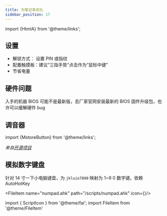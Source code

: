 ```yaml
---
title: 为笔记本优化
sidebar_position: 17
---
```


import {HtmlA} from '@theme/links';

## 设置

- 解锁方式： 设置 PIN 或指纹
- <HtmlA href="ms-settings:devices-touchpad">配置触摸板</HtmlA>：建议“三指手势”点击作为“鼠标中键”
- <HtmlA href="ms-settings:batterysaver-settings">节省电量</HtmlA>

<!--

## BitLocker

仅专业版可用，防盗加密。veracrypt 是开源替代品

<details className="let-details-to-gray">
    <summary>错误：系统找不到制定的文件</summary>

管理员运行：

    mv C:\Windows\System32\Recovery\ReAgent.xml C:\Windows\System32\Recovery\ReAgent.xml.old

</details>
 -->

## 硬件问题

入手的机器 BIOS 可能不是最新版，去厂家官网安装最新的 BIOS 固件升级包，也许可以缓解硬件 bug

## 调音器

import {MstoreButton} from '@theme/links';

<MstoreButton id="9nblggh516xp" name="从商店安装 EarTrumpet" />

_来自[开源项目](https://github.com/File-New-Project/EarTrumpet)_

## 模拟数字键盘

针对 14 寸一下小电脑键盘，为 `jkluio7890` 映射为 1~9 0 数字键。依赖 AutoHotKey

<FileItem name="numpad.ahk" path="/scripts/numpad.ahk" icon={<ScriptIcon />}/>

import { ScriptIcon } from '@theme/fai';
import FileItem from '@theme/FileItem'

